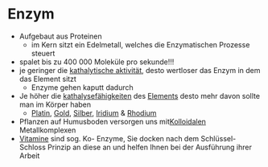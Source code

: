 # Enzym
- Aufgebaut aus Proteinen							
	-  im Kern sitzt ein Edelmetall, welches die Enzymatischen Prozesse steuert
- spalet bis zu 400 000 Moleküle pro sekunde!!!
- je geringer die [kathalytische aktivität](Kathalytisch%20aktives%20Metall.md), desto wertloser das Enzym in dem das Element sitzt
	- Enzyme gehen kaputt dadurch
- Je höher die [kathalysefähigkeiten](Kathalytisch%20aktives%20Metall.md) des [Elements](../Elemente%20des%20Periodensystems/Elemente.md) desto mehr davon sollte man im Körper haben
	- [Platin](../Elemente%20des%20Periodensystems/Platin.md), [Gold](../Elemente%20des%20Periodensystems/Gold.md), [Silber](../Elemente%20des%20Periodensystems/Silber.md),  [Iridium](../Elemente%20des%20Periodensystems/Iridium.md) & [Rhodium](../Elemente%20des%20Periodensystems/Rhodium.md)
- Pflanzen auf Humusboden versorgen uns mit[Kolloidalen](Kolloid.md) Metallkomplexen
- [Vitamine](../Vitamine/Vitamine.md) sind sog. Ko- Enzyme, Sie docken nach dem Schlüssel- Schloss Prinzip an diese an und helfen Ihnen bei der Ausführung ihrer Arbeit